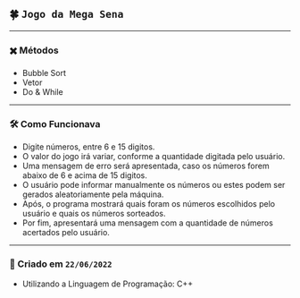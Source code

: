 ## 🍀 **`Jogo da Mega Sena`**

---

### ✖️ Métodos

- Bubble Sort
- Vetor
- Do & While

---

### 🛠️ Como Funcionava

- Digite números, entre 6 e 15 digitos.
- O valor do jogo irá variar, conforme a quantidade digitada pelo usuário.
- Uma mensagem de erro será apresentada, caso os números forem abaixo de 6 e acima de 15 digitos.
- O usuário pode informar manualmente os números ou estes podem ser gerados aleatoriamente pela máquina.
- Após, o programa mostrará quais foram os números escolhidos pelo usuário e quais os números sorteados.
- Por fim, apresentará uma mensagem com a quantidade de números acertados pelo usuário.

---

### 📆 Criado em **`22/06/2022`**
- Utilizando a Linguagem de Programação: C++
